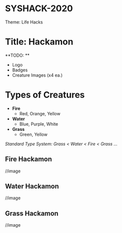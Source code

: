 # SYSHACK-2020
Theme: Life Hacks



# Title: Hackamon

**TODO: **

- Logo 
- Badges
- Creature Images (x4 ea.)





# Types of Creatures

- **Fire**
  - Red, Orange, Yellow
- **Water**
  - Blue, Purple, White
- **Grass**
  - Green, Yellow

*Standard Type System: Grass < Water < Fire < Grass ...*





## Fire Hackamon

//image



## Water Hackamon

//image



## Grass Hackamon

//image